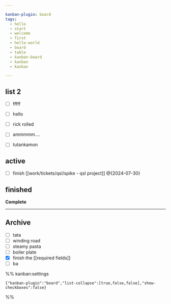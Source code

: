 ```yaml
---

kanban-plugin: board
tags:
  - hello
  - start
  - welcome
  - first
  - hello-world
  - board
  - table
  - kanban-board
  - kanban
  - kankan

---
```


## list 2

- [ ] fffff
- [ ] hello
- [ ] rick rolled
- [ ] ammmmm....
- [ ] tutankamon


## active

- [ ] finish [[work/tickets/qsl/spike - qsl project]] @{2024-07-30}


## finished

**Complete**


***

## Archive

- [ ] tata
- [ ] winding road
- [ ] steamy pasta
- [ ] boiler plate
- [x] finish the [[required fields]]
- [ ] ba

%% kanban:settings
```
{"kanban-plugin":"board","list-collapse":[true,false,false],"show-checkboxes":false}
```
%%